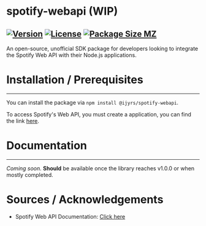 # spotify-webapi (WIP)
[![Version](https://img.shields.io/npm/v/@ijyrs/spotify-webapi.svg)](https://www.npmjs.com/package/@ijyrs/spotify-webapi)
[![License](https://img.shields.io/npm/l/@ijyrs/spotify-webapi)]()
[![Package Size MZ](https://img.shields.io/bundlephobia/minzip/@ijyrs/spotify-webapi)]()
---

An open-source, unofficial SDK package for developers looking to integrate the Spotify Web API with their Node.js applications.

# Installation / Prerequisites
---

You can install the package via `npm install @ijyrs/spotify-webapi`.

To access Spotify's Web API, you must create a application, you can find the link [here]().

# Documentation
---

*Coming soon.* **Should** be available once the library reaches v1.0.0 or when mostly completed.

# Sources / Acknowledgements

- Spotify Web API Documentation: [Click here](https://developer.spotify.com/documentation/web-api)